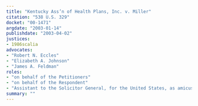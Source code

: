 ```yaml
---
title: "Kentucky Ass’n of Health Plans, Inc. v. Miller"
citation: "538 U.S. 329"
docket: "00-1471"
argdate: "2003-01-14"
publishdate: "2003-04-02"
justices:
- 1986scalia
advocates:
- "Robert N. Eccles"
- "Elizabeth A. Johnson"
- "James A. Feldman"
roles:
- "on behalf of the Petitioners"
- "on behalf of the Respondent"
- "Assistant to the Solicitor General, for the United States, as amicus curiae, supporting the Respondent"
summary: ""
---
```



